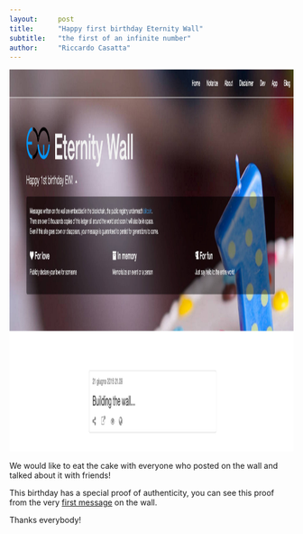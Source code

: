```yaml
---
layout:     post
title:      "Happy first birthday Eternity Wall"
subtitle:   "the first of an infinite number"
author:     "Riccardo Casatta"
---
```


<a href="/img/1st-birthday.jpg">
<img src="/img/1st-birthday.jpg" alt="1st Eternity Wall birthday" width="1304" height="676" class="center-block" style="cursor:pointer" />
</a>

We would like to eat the cake with everyone who posted on the wall and talked about it with friends!

This birthday has a special proof of authenticity, you can see this proof from the very [first message](http://eternitywall.it/m/0e20ae6e) on the wall.

Thanks everybody!
